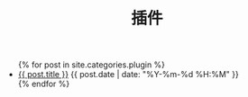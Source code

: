 ﻿---
layout: template
title: 插件
text: 分享您的心得，让我们一起将它完善。QQ:315633881
---
<ul>
	{% for post in site.categories.plugin %}
	<li>
	<a href="{{ site.baseurl }}{{ post.url }}">{{ post.title }}</a>
	<span>{{ post.date | date: "%Y-%m-%d %H:%M" }}</span>
	</li>
	{% endfor %}
</ul>
